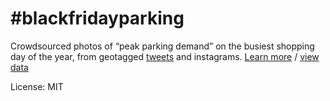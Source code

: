 #blackfridayparking
===================

Crowdsourced photos of “peak parking demand” on the busiest shopping day of the year, from geotagged [tweets](https://twitter.com/search?q=%23blackfridayparking) and instagrams. [Learn more](http://www.strongtowns.org/journal/2014/11/24/black-friday-parking-2014-event) / [view data](https://lou.cartodb.com/tables/blackfridayparking/public)

License: MIT
